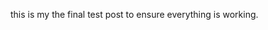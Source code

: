 <!--
.. title: My First Post
.. slug: my-first-post
.. date: 2016-08-29 15:29:40 UTC
.. tags: blog, netlify, github, nikola
.. category: 
.. link: 
.. description: 
.. type: text
-->

this is my the final test post to ensure everything is working. 
